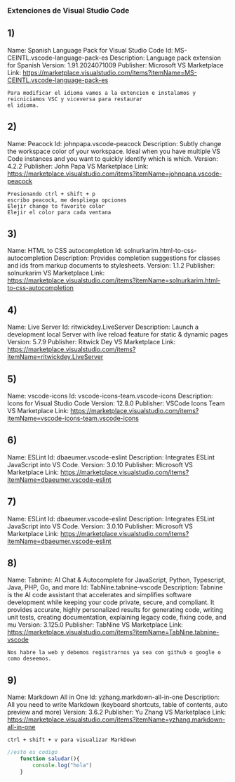 ### Extenciones de Visual Studio Code

## **1)**
Name: Spanish Language Pack for Visual Studio Code
Id: MS-CEINTL.vscode-language-pack-es
Description: Language pack extension for Spanish
Version: 1.91.2024071009
Publisher: Microsoft
VS Marketplace Link: https://marketplace.visualstudio.com/items?itemName=MS-CEINTL.vscode-language-pack-es

``` 
Para modificar el idioma vamos a la extencion e instalamos y reicniciamos VSC y viceversa para restaurar
el idioma.
```


## **2)**
Name: Peacock
Id: johnpapa.vscode-peacock
Description: Subtly change the workspace color of your workspace. Ideal when you have multiple VS Code instances and you want to quickly identify which is which.
Version: 4.2.2
Publisher: John Papa
VS Marketplace Link: https://marketplace.visualstudio.com/items?itemName=johnpapa.vscode-peacock

```
Presionando ctrl + shift + p
escribo peacock, me despliega opciones
Elejir change to favorite color
Elejir el color para cada ventana

```

## **3)**
Name: HTML to CSS autocompletion
Id: solnurkarim.html-to-css-autocompletion
Description: Provides completion suggestions for classes and ids from markup documents to stylesheets.
Version: 1.1.2
Publisher: solnurkarim
VS Marketplace Link: https://marketplace.visualstudio.com/items?itemName=solnurkarim.html-to-css-autocompletion

## **4)**
Name: Live Server
Id: ritwickdey.LiveServer
Description: Launch a development local Server with live reload feature for static & dynamic pages
Version: 5.7.9
Publisher: Ritwick Dey
VS Marketplace Link: https://marketplace.visualstudio.com/items?itemName=ritwickdey.LiveServer

## **5)**
Name: vscode-icons
Id: vscode-icons-team.vscode-icons
Description: Icons for Visual Studio Code
Version: 12.8.0
Publisher: VSCode Icons Team
VS Marketplace Link: https://marketplace.visualstudio.com/items?itemName=vscode-icons-team.vscode-icons

## **6)**
Name: ESLint
Id: dbaeumer.vscode-eslint
Description: Integrates ESLint JavaScript into VS Code.
Version: 3.0.10
Publisher: Microsoft
VS Marketplace Link: https://marketplace.visualstudio.com/items?itemName=dbaeumer.vscode-eslint

## **7)**
Name: ESLint
Id: dbaeumer.vscode-eslint
Description: Integrates ESLint JavaScript into VS Code.
Version: 3.0.10
Publisher: Microsoft
VS Marketplace Link: https://marketplace.visualstudio.com/items?itemName=dbaeumer.vscode-eslint

## **8)**
Name: Tabnine: AI Chat & Autocomplete for JavaScript, Python, Typescript, Java, PHP, Go, and more
Id: TabNine.tabnine-vscode
Description: Tabnine is the AI code assistant that accelerates and simplifies software development while keeping your code private, secure, and compliant. It provides accurate, highly personalized results for generating code, writing unit tests, creating documentation, explaining legacy code, fixing code, and mu
Version: 3.125.0
Publisher: TabNine
VS Marketplace Link: https://marketplace.visualstudio.com/items?itemName=TabNine.tabnine-vscode

```
Nos habre la web y debemos registrarnos ya sea con github o google o como deseemos.
```

## **9)**
Name: Markdown All in One
Id: yzhang.markdown-all-in-one
Description: All you need to write Markdown (keyboard shortcuts, table of contents, auto preview and more)
Version: 3.6.2
Publisher: Yu Zhang
VS Marketplace Link: https://marketplace.visualstudio.com/items?itemName=yzhang.markdown-all-in-one

``
 ctrl + shift + v
 para visualizar MarkDown
``

```js
//esto es codigo
    function saludar(){
        console.log("hola")
    }
```